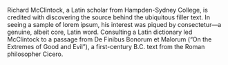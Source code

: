 Richard McClintock, a Latin scholar from Hampden-Sydney College, is credited with discovering
 the source behind the ubiquitous filler text. In seeing a sample of lorem ipsum,
  his interest was piqued by consectetur—a genuine, albeit core, Latin word. 
  Consulting a Latin dictionary led McClintock to a passage from De Finibus Bonorum et Malorum 
  (“On the Extremes of Good and Evil”), a first-century B.C. text from the Roman philosopher Cicero.